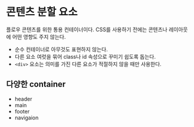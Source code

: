 # <div> 콘텐츠 분할 요소

플로우 콘텐츠를 위한 통용 컨테이너이다. CSS를 사용하기 전에는 콘텐츠나 레이아웃에 어떤 영향도 주지 않는다.

- 순수 컨테이너로 아무것도 표현하지 않는다.
- 다른 요소 여럿을 묶어 class나 id 속성으로 꾸미기 쉽도록 돕는다.
- `<div>` 요소는 의미를 가진 다른 요소가 적절하지 않을 때만 사용한다.

## 다양한 container

- header
- main
- footer
- navigaion
